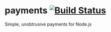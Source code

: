 # payments [![Build Status](https://travis-ci.org/paymentsjs/payments.png)](http://travis-ci.org/paymentsjs/payments)

Simple, unobtrusive payments for Node.js
